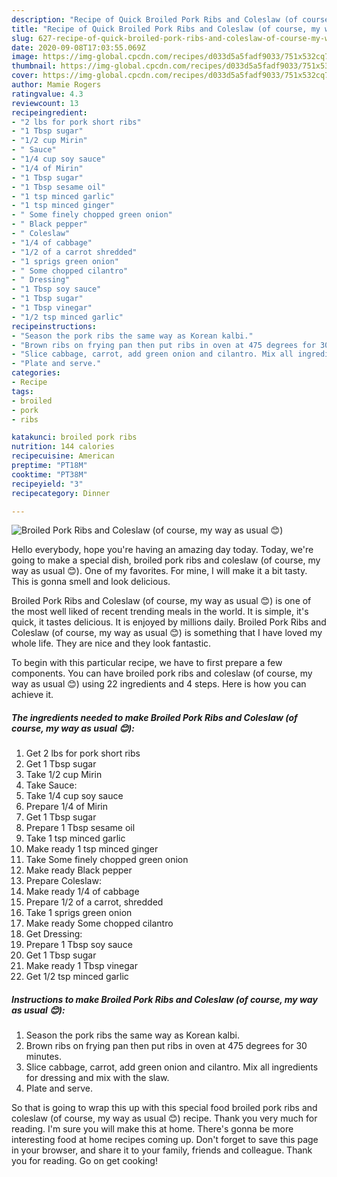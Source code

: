 ```yaml
---
description: "Recipe of Quick Broiled Pork Ribs and Coleslaw (of course, my way as usual 😊)"
title: "Recipe of Quick Broiled Pork Ribs and Coleslaw (of course, my way as usual 😊)"
slug: 627-recipe-of-quick-broiled-pork-ribs-and-coleslaw-of-course-my-way-as-usual
date: 2020-09-08T17:03:55.069Z
image: https://img-global.cpcdn.com/recipes/d033d5a5fadf9033/751x532cq70/broiled-pork-ribs-and-coleslaw-of-course-my-way-as-usual-😊-recipe-main-photo.jpg
thumbnail: https://img-global.cpcdn.com/recipes/d033d5a5fadf9033/751x532cq70/broiled-pork-ribs-and-coleslaw-of-course-my-way-as-usual-😊-recipe-main-photo.jpg
cover: https://img-global.cpcdn.com/recipes/d033d5a5fadf9033/751x532cq70/broiled-pork-ribs-and-coleslaw-of-course-my-way-as-usual-😊-recipe-main-photo.jpg
author: Mamie Rogers
ratingvalue: 4.3
reviewcount: 13
recipeingredient:
- "2 lbs for pork short ribs"
- "1 Tbsp sugar"
- "1/2 cup Mirin"
- " Sauce"
- "1/4 cup soy sauce"
- "1/4 of Mirin"
- "1 Tbsp sugar"
- "1 Tbsp sesame oil"
- "1 tsp minced garlic"
- "1 tsp minced ginger"
- " Some finely chopped green onion"
- " Black pepper"
- " Coleslaw"
- "1/4 of cabbage"
- "1/2 of a carrot shredded"
- "1 sprigs green onion"
- " Some chopped cilantro"
- " Dressing"
- "1 Tbsp soy sauce"
- "1 Tbsp sugar"
- "1 Tbsp vinegar"
- "1/2 tsp minced garlic"
recipeinstructions:
- "Season the pork ribs the same way as Korean kalbi."
- "Brown ribs on frying pan then put ribs in oven at 475 degrees for 30 minutes."
- "Slice cabbage, carrot, add green onion and cilantro. Mix all ingredients for dressing and mix with the slaw."
- "Plate and serve."
categories:
- Recipe
tags:
- broiled
- pork
- ribs

katakunci: broiled pork ribs 
nutrition: 144 calories
recipecuisine: American
preptime: "PT18M"
cooktime: "PT38M"
recipeyield: "3"
recipecategory: Dinner

---
```



![Broiled Pork Ribs and Coleslaw (of course, my way as usual 😊)](https://img-global.cpcdn.com/recipes/d033d5a5fadf9033/751x532cq70/broiled-pork-ribs-and-coleslaw-of-course-my-way-as-usual-😊-recipe-main-photo.jpg)

Hello everybody, hope you're having an amazing day today. Today, we're going to make a special dish, broiled pork ribs and coleslaw (of course, my way as usual 😊). One of my favorites. For mine, I will make it a bit tasty. This is gonna smell and look delicious.

Broiled Pork Ribs and Coleslaw (of course, my way as usual 😊) is one of the most well liked of recent trending meals in the world. It is simple, it's quick, it tastes delicious. It is enjoyed by millions daily. Broiled Pork Ribs and Coleslaw (of course, my way as usual 😊) is something that I have loved my whole life. They are nice and they look fantastic.




To begin with this particular recipe, we have to first prepare a few components. You can have broiled pork ribs and coleslaw (of course, my way as usual 😊) using 22 ingredients and 4 steps. Here is how you can achieve it.

<!--inarticleads1-->

##### The ingredients needed to make Broiled Pork Ribs and Coleslaw (of course, my way as usual 😊):

1. Get 2 lbs for pork short ribs
1. Get 1 Tbsp sugar
1. Take 1/2 cup Mirin
1. Take  Sauce:
1. Take 1/4 cup soy sauce
1. Prepare 1/4 of Mirin
1. Get 1 Tbsp sugar
1. Prepare 1 Tbsp sesame oil
1. Take 1 tsp minced garlic
1. Make ready 1 tsp minced ginger
1. Take  Some finely chopped green onion
1. Make ready  Black pepper
1. Prepare  Coleslaw:
1. Make ready 1/4 of cabbage
1. Prepare 1/2 of a carrot, shredded
1. Take 1 sprigs green onion
1. Make ready  Some chopped cilantro
1. Get  Dressing:
1. Prepare 1 Tbsp soy sauce
1. Get 1 Tbsp sugar
1. Make ready 1 Tbsp vinegar
1. Get 1/2 tsp minced garlic




<!--inarticleads2-->

##### Instructions to make Broiled Pork Ribs and Coleslaw (of course, my way as usual 😊):

1. Season the pork ribs the same way as Korean kalbi.
1. Brown ribs on frying pan then put ribs in oven at 475 degrees for 30 minutes.
1. Slice cabbage, carrot, add green onion and cilantro. Mix all ingredients for dressing and mix with the slaw.
1. Plate and serve.




So that is going to wrap this up with this special food broiled pork ribs and coleslaw (of course, my way as usual 😊) recipe. Thank you very much for reading. I'm sure you will make this at home. There's gonna be more interesting food at home recipes coming up. Don't forget to save this page in your browser, and share it to your family, friends and colleague. Thank you for reading. Go on get cooking!
